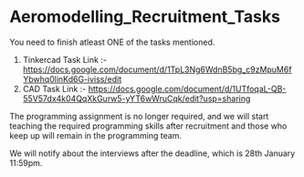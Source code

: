 # Aeromodelling_Recruitment_Tasks
You need to finish atleast ONE of the tasks mentioned. 
1. Tinkercad Task Link :- https://docs.google.com/document/d/1TpL3Ng6WdnB5bg_c9zMpuM6fYbwhq0linKd6G-iviss/edit
2. CAD Task Link :- https://docs.google.com/document/d/1UTfoqaL-QB-55V57dx4k04QqXkGurw5-yYT6wWruCqk/edit?usp=sharing

The programming assignment is no longer required, and we will start teaching the required programming skills after recruitment and those who keep up will remain in the programming team. 

We will notify about the interviews after the deadline, which is 28th January 11:59pm.
